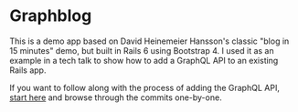 # Graphblog

This is a demo app based on David Heinemeier Hansson's classic "blog in 15 minutes" demo, but built in Rails 6 using Bootstrap 4.  I used it as an example in a tech talk to show how to add a GraphQL API to an existing Rails app.

If you want to follow along with the process of adding the GraphQL API, [start here](https://github.com/nbudin/graphblog/pull/1/commits/6b656e994bd467ecb7f3c0da717c5624319ef9d8) and browse through the commits one-by-one.

